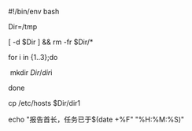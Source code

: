 #!/bin/env bash

Dir=/tmp

[ -d $Dir ] && rm -fr $Dir/*

for i in {1..3};do

​	mkdir $Dir/dir$i

done

cp /etc/hosts $Dir/dir1

echo "报告首长，任务已于$(date +%F" "%H:%M:%S)"

